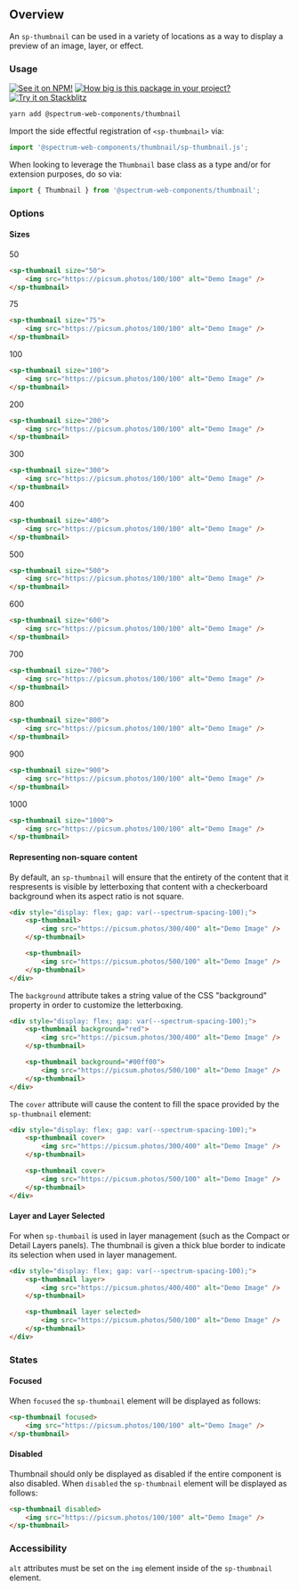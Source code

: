 ## Overview

An `sp-thumbnail` can be used in a variety of locations as a way to display a preview of an image, layer, or effect.

### Usage

[![See it on NPM!](https://img.shields.io/npm/v/@spectrum-web-components/thumbnail?style=for-the-badge)](https://www.npmjs.com/package/@spectrum-web-components/thumbnail)
[![How big is this package in your project?](https://img.shields.io/bundlephobia/minzip/@spectrum-web-components/thumbnail?style=for-the-badge)](https://bundlephobia.com/result?p=@spectrum-web-components/thumbnail)
[![Try it on Stackblitz](https://img.shields.io/badge/Try%20it%20on-Stackblitz-blue?style=for-the-badge)](https://stackblitz.com/edit/vitejs-vite-p4qyy5j2)

```zsh
yarn add @spectrum-web-components/thumbnail
```

Import the side effectful registration of `<sp-thumbnail>` via:

```js
import '@spectrum-web-components/thumbnail/sp-thumbnail.js';
```

When looking to leverage the `Thumbnail` base class as a type and/or for extension purposes, do so via:

```js
import { Thumbnail } from '@spectrum-web-components/thumbnail';
```

### Options

#### Sizes

<sp-tabs selected="500" auto label="Size Attribute Options">
<sp-tab value="50">50</sp-tab>
<sp-tab-panel value="50">

```html
<sp-thumbnail size="50">
    <img src="https://picsum.photos/100/100" alt="Demo Image" />
</sp-thumbnail>
```

</sp-tab-panel>
<sp-tab value="75">75</sp-tab>
<sp-tab-panel value="75">

```html
<sp-thumbnail size="75">
    <img src="https://picsum.photos/100/100" alt="Demo Image" />
</sp-thumbnail>
```

</sp-tab-panel>
<sp-tab value="100">100</sp-tab>
<sp-tab-panel value="100">

```html
<sp-thumbnail size="100">
    <img src="https://picsum.photos/100/100" alt="Demo Image" />
</sp-thumbnail>
```

</sp-tab-panel>
<sp-tab value="200">200</sp-tab>
<sp-tab-panel value="200">

```html
<sp-thumbnail size="200">
    <img src="https://picsum.photos/100/100" alt="Demo Image" />
</sp-thumbnail>
```

</sp-tab-panel>
<sp-tab value="300">300</sp-tab>
<sp-tab-panel value="300">

```html
<sp-thumbnail size="300">
    <img src="https://picsum.photos/100/100" alt="Demo Image" />
</sp-thumbnail>
```

</sp-tab-panel>
<sp-tab value="400">400</sp-tab>
<sp-tab-panel value="400">

```html
<sp-thumbnail size="400">
    <img src="https://picsum.photos/100/100" alt="Demo Image" />
</sp-thumbnail>
```

</sp-tab-panel>
<sp-tab value="500">500</sp-tab>
<sp-tab-panel value="500">

```html
<sp-thumbnail size="500">
    <img src="https://picsum.photos/100/100" alt="Demo Image" />
</sp-thumbnail>
```

</sp-tab-panel>
<sp-tab value="600">600</sp-tab>
<sp-tab-panel value="600">

```html
<sp-thumbnail size="600">
    <img src="https://picsum.photos/100/100" alt="Demo Image" />
</sp-thumbnail>
```

</sp-tab-panel>
<sp-tab value="700">700</sp-tab>
<sp-tab-panel value="700">

```html
<sp-thumbnail size="700">
    <img src="https://picsum.photos/100/100" alt="Demo Image" />
</sp-thumbnail>
```

</sp-tab-panel>
<sp-tab value="800">800</sp-tab>
<sp-tab-panel value="800">

```html
<sp-thumbnail size="800">
    <img src="https://picsum.photos/100/100" alt="Demo Image" />
</sp-thumbnail>
```

</sp-tab-panel>
<sp-tab value="900">900</sp-tab>
<sp-tab-panel value="900">

```html
<sp-thumbnail size="900">
    <img src="https://picsum.photos/100/100" alt="Demo Image" />
</sp-thumbnail>
```

</sp-tab-panel>
<sp-tab value="1000">1000</sp-tab>
<sp-tab-panel value="1000">

```html
<sp-thumbnail size="1000">
    <img src="https://picsum.photos/100/100" alt="Demo Image" />
</sp-thumbnail>
```

</sp-tab-panel>
</sp-tabs>

#### Representing non-square content

By default, an `sp-thumbnail` will ensure that the entirety of the content that it respresents is visible by letterboxing that content with a checkerboard background when its aspect ratio is not square.

```html
<div style="display: flex; gap: var(--spectrum-spacing-100);">
    <sp-thumbnail>
        <img src="https://picsum.photos/300/400" alt="Demo Image" />
    </sp-thumbnail>

    <sp-thumbnail>
        <img src="https://picsum.photos/500/100" alt="Demo Image" />
    </sp-thumbnail>
</div>
```

The `background` attribute takes a string value of the CSS "background" property in order to customize the letterboxing.

```html
<div style="display: flex; gap: var(--spectrum-spacing-100);">
    <sp-thumbnail background="red">
        <img src="https://picsum.photos/300/400" alt="Demo Image" />
    </sp-thumbnail>

    <sp-thumbnail background="#00ff00">
        <img src="https://picsum.photos/500/100" alt="Demo Image" />
    </sp-thumbnail>
</div>
```

The `cover` attribute will cause the content to fill the space provided by the `sp-thumbnail` element:

```html
<div style="display: flex; gap: var(--spectrum-spacing-100);">
    <sp-thumbnail cover>
        <img src="https://picsum.photos/300/400" alt="Demo Image" />
    </sp-thumbnail>

    <sp-thumbnail cover>
        <img src="https://picsum.photos/500/100" alt="Demo Image" />
    </sp-thumbnail>
</div>
```

#### Layer and Layer Selected

For when `sp-thumbail` is used in layer management (such as the Compact or Detail Layers panels). The thumbnail is given a thick blue border to indicate its selection when used in layer management.

```html
<div style="display: flex; gap: var(--spectrum-spacing-100);">
    <sp-thumbnail layer>
        <img src="https://picsum.photos/400/400" alt="Demo Image" />
    </sp-thumbnail>

    <sp-thumbnail layer selected>
        <img src="https://picsum.photos/500/100" alt="Demo Image" />
    </sp-thumbnail>
</div>
```

### States

#### Focused

When `focused` the `sp-thumbnail` element will be displayed as follows:

```html
<sp-thumbnail focused>
    <img src="https://picsum.photos/100/100" alt="Demo Image" />
</sp-thumbnail>
```

#### Disabled

Thumbnail should only be displayed as disabled if the entire component is also disabled.
When `disabled` the `sp-thumbnail` element will be displayed as follows:

```html
<sp-thumbnail disabled>
    <img src="https://picsum.photos/100/100" alt="Demo Image" />
</sp-thumbnail>
```

### Accessibility

`alt` attributes must be set on the `img` element inside of the `sp-thumbnail` element.
